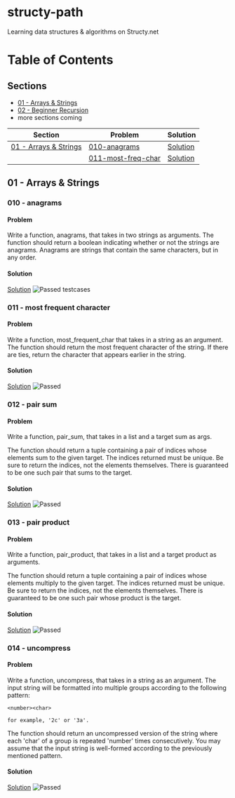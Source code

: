 # structy-path
Learning data structures & algorithms on Structy.net

# Table of Contents
## Sections
- [01 - Arrays & Strings](#01---arrays--strings)
- [02 - Beginner Recursion](./*/02-beginner-recursion)
- more sections coming

| Section | Problem | Solution | 
|---------|---------|----------|
| [01 - Arrays & Strings](#01---arrays--strings) | [010-anagrams](#010---anagrams) | [Solution](./py/01-arrays-and-strings/010-anagrams.py) | 
|  | [011-most-freq-char](#011---most-frequent-character) | [Solution](./py/01-arrays-and-strings/011-most-freq-char.py) | 

## 01 - Arrays & Strings

### 010 - anagrams
#### Problem
Write a function, anagrams, that takes in two strings as arguments.
The function should return a boolean indicating whether or not the strings are anagrams.
Anagrams are strings that contain the same characters, but in any order.

#### Solution
[Solution](./py/01-arrays-and-strings/010-anagrams.py)
![Passed testcases](./py/01-arrays-and-strings/010-anagrams.py.png)

### 011 - most frequent character
#### Problem
Write a function, most_frequent_char that takes in a string as an argument.
The function should return the most frequent character of the string.
If there are ties, return the character that appears earlier in the string.

#### Solution
[Solution](./py/01-arrays-and-strings/011-most-freq-char.py)
![Passed](./py/01-arrays-and-strings/011-most-freq-char.py.png)

### 012 - pair sum
#### Problem
Write a function, pair_sum, that takes in a list and a target sum as args.

The function should return a tuple containing a pair of indices whose elements sum to the given target.
The indices returned must be unique.
Be sure to return the indices, not the elements themselves.
There is guaranteed to be one such pair that sums to the target.

#### Solution
[Solution](./py/01-arrays-and-strings/012-pair-sum.py)
![Passed](./py/01-arrays-and-strings/012-pair-sum.py.png)

### 013 - pair product
#### Problem
Write a function, pair_product, that takes in a list and a target product as arguments.

The function should return a tuple containing a pair of indices whose elements multiply to the given target. The indices returned must be unique.
Be sure to return the indices, not the elements themselves.
There is guaranteed to be one such pair whose product is the target.

#### Solution
[Solution](./py/01-arrays-and-strings/013-pair-product.py)
![Passed](./py/01-arrays-and-strings/013-pair-product.py.png)

### 014 - uncompress
#### Problem
Write a function, uncompress, that takes in a string as an argument. The input string will be formatted into multiple groups according to the following pattern:

```
<number><char>

for example, '2c' or '3a'.
```

The function should return an uncompressed version of the string where each 'char' of a group is repeated 'number' times consecutively. You may assume that the input string is well-formed according to the previously mentioned pattern.

#### Solution
[Solution](./py/01-arrays-and-strings/014-uncompress.py)
![Passed](./py/01-arrays-and-strings/014-uncompress.py.png)